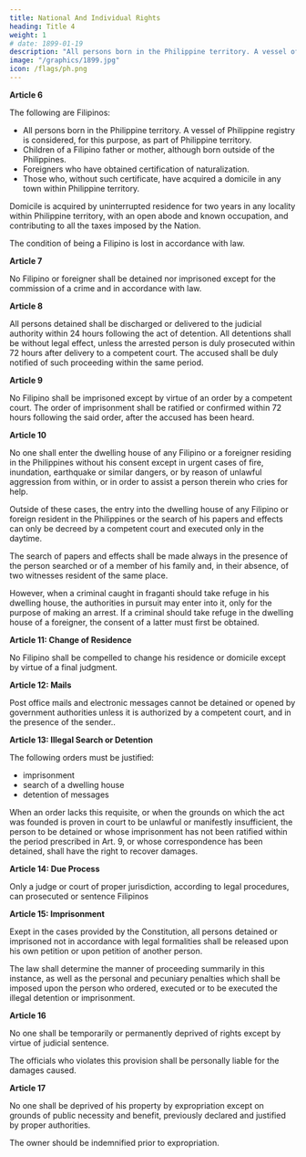 ```yaml
---
title: National And Individual Rights
heading: Title 4
weight: 1
# date: 1899-01-19
description: "All persons born in the Philippine territory. A vessel of Philippine registry is considered, for this purpose, as part of Philippine territory."
image: "/graphics/1899.jpg"
icon: /flags/ph.png
---
```



**Article 6**

The following are Filipinos:

- All persons born in the Philippine territory. A vessel of Philippine registry is considered, for this purpose, as part of Philippine territory.
- Children of a Filipino father or mother, although born outside of the Philippines.
- Foreigners who have obtained certification of naturalization.
- Those who, without such certificate, have acquired a domicile in any town within Philippine territory.

Domicile is acquired by uninterrupted residence for two years in any locality within Philippine territory, with an open abode and known occupation, and contributing to all the taxes imposed by the Nation.

The condition of being a Filipino is lost in accordance with law.


**Article 7**

No Filipino or foreigner shall be detained nor imprisoned except for the commission of a crime and in accordance with law.


**Article 8**

All persons detained shall be discharged or delivered to the judicial authority within 24 hours following the act of detention. All detentions shall be without legal effect, unless the arrested person is duly prosecuted within 72 hours after delivery to a competent court. The accused shall be duly notified of such proceeding within the same period.


**Article 9**

No Filipino shall be imprisoned except by virtue of an order by a competent court. The order of imprisonment shall be ratified or confirmed within 72 hours following the said order, after the accused has been heard.


**Article 10**

No one shall enter the dwelling house of any Filipino or a foreigner residing in the Philippines without his consent except in urgent cases of fire, inundation, earthquake or similar dangers, or by reason of unlawful aggression from within, or in order to assist a person therein who cries for help. 

Outside of these cases, the entry into the dwelling house of any Filipino or foreign resident in the Philippines or the search of his papers and effects can only be decreed by a competent court and executed only in the daytime. 

The search of papers and effects shall be made always in the presence of the person searched or of a member of his family and, in their absence, of two witnesses resident of the same place. 

However, when a criminal caught in fraganti should take refuge in his dwelling house, the authorities in pursuit may enter into it, only for the purpose of making an arrest. If a criminal should take refuge in the dwelling house of a foreigner, the consent of a latter must first be obtained.



**Article 11: Change of Residence**

No Filipino shall be compelled to change his residence or domicile except by virtue of a final judgment.


**Article 12: Mails**

Post office mails and electronic messages cannot be detained or opened by government authorities unless it is authorized by a competent court, and in the presence of the sender.<!-- , nor any telegraphic or telephonic message detained -->. 

<!-- However, by virtue of , correspondence may be detained and opened . -->

**Article 13: Illegal Search or Detention**

The following orders must be justified:
- imprisonment
- search of a dwelling house
- detention of messages <!-- written correspondence, telegraph or telephone, -->

When an order lacks this requisite, or when the grounds on which the act was founded is proven in court to be unlawful or manifestly insufficient, the person to be detained or whose imprisonment has not been ratified within the period prescribed in Art. 9, or whose correspondence has been detained, shall have the right to recover damages.


**Article 14: Due Process**

Only a judge or court of proper jurisdiction, according to legal procedures, can prosecuted or sentence Filipinos


**Article 15: Imprisonment**

Exept in the cases provided by the Constitution, all persons detained or imprisoned not in accordance with legal formalities shall be released upon his own petition or upon petition of another person. 

The law shall determine the manner of proceeding summarily in this instance, as well as the personal and pecuniary penalties which shall be imposed upon the person who ordered, executed or to be executed the illegal detention or imprisonment.


**Article 16**

No one shall be temporarily or permanently deprived of rights <!-- or dstured in his enjoyment thereof, --> except by virtue of judicial sentence. 

The officials who violates this provision shall be personally liable for the damages caused.


**Article 17**

No one shall be deprived of his property by expropriation except on grounds of public necessity and benefit, previously declared and justified by proper authorities. 

The owner should be indemnified prior to expropriation.
